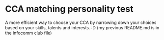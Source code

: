# CCA matching personality test
A more efficient way to choose your CCA by narrowing down your choices based on your skills, talents and interests. :D
(my previous README.md is in the infocomm club file)
